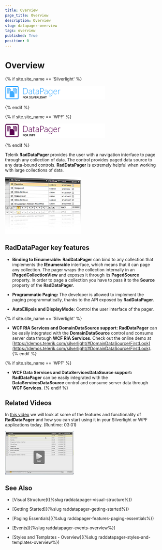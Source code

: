 ```yaml
---
title: Overview
page_title: Overview
description: Overview
slug: datapager-overview
tags: overview
published: True
position: 0
---
```


# Overview

{% if site.site_name == 'Silverlight' %}

![](images/RadDataPager_SL.png)

{% endif %}

{% if site.site_name == 'WPF' %}

![](images/RadDataPager_WPF.png)

{% endif %}

Telerik __RadDataPager__ provides the user with a navigation interface to page through any collection of data. The control provides paged data source to any data-bound controls. __RadDataPager__ is extremely helpful when working with large collections of data. 

![](images/DataPager.jpg)

## RadDataPager key features

* __Binding to IEnumerable:__ __RadDataPager__ can bind to any collection that implements the __IEnumerable__ interface, which means that it can page any collection. The pager wraps the collection internally in an __IPagedCollectionView__ and exposes it through its __PagedSource__ property. In order to page a collection you have to pass it to the __Source__ property of the __RadDataPager__. 


* __Programmatic Paging:__ The developer is allowed to implement the paging programmatically, thanks to the API exposed by __RadDataPager__. 


* __AutoEllipsis and DisplayMode:__ Control the user interface of the pager. 


{% if site.site_name == 'Silverlight' %}
* __WCF RIA Services and DomainDataSource support:__ __RadDataPager__ can be easily integrated with the __DomainDataSource__ control and consume server data through __WCF RIA Services__.  Check out the online demo at [https://demos.telerik.com/silverlight/#DomainDataSource/FirstLook](https://demos.telerik.com/silverlight/#DomainDataSource/FirstLook).
{% endif %}


{% if site.site_name == 'WPF' %}
* __WCF Data Services and DataServicesDataSource support:__ __RadDataPager__ can be easily integrated with the __DataServicesDataSource__ control and consume server data through __WCF Services__.
{% endif %}

## Related Videos

 In [this video](images/datapager_introduction_video.png) we will look at some of the features and functionality of __RadDataPager__ and how you can start using it in your Silverlight or WPF applications today. (Runtime: 03:01)

[![RadDataPager Introduction Video](images/datapager_introduction_video.png)](http://tv.telerik.com/watch/silverlight/introduction-to-raddatapager)
        

## See Also

 * [Visual Structure]({%slug raddatapager-visual-structure%})

 * [Getting Started]({%slug raddatapager-getting-started%})

 * [Paging Essentials]({%slug raddapager-features-paging-essentials%})

 * [Events]({%slug raddatapager-events-overview%})

 * [Styles and Templates - Overview]({%slug raddatapager-styles-and-templates-overview%})
